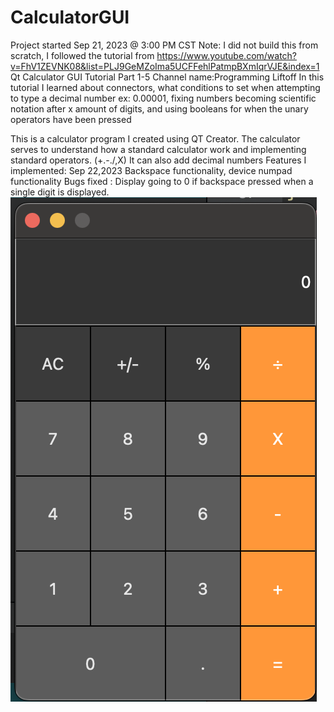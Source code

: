 # CalculatorGUI
Project started Sep 21, 2023 @ 3:00 PM CST
Note: I did not build this from scratch, I followed the tutorial from https://www.youtube.com/watch?v=FhV1ZEVNK08&list=PLJ9GeMZoIma5UCFFehlPatmpBXmIqrVJE&index=1
Qt Calculator GUI Tutorial Part 1-5
Channel name:Programming Liftoff
In this tutorial I learned about connectors, what conditions to set when attempting to type a decimal number ex: 0.00001, fixing numbers becoming scientific notation after x amount of digits, and using booleans for when the unary operators have been pressed

This is a calculator program I created using QT Creator. The calculator serves to understand how a standard calculator work and implementing standard operators. (+.-./,X) It can also add decimal numbers
Features I implemented:
Sep 22,2023 Backspace functionality, device numpad functionality
Bugs fixed : Display going to 0 if backspace pressed when a single digit is displayed.
![Image Alt Text](Screenshot%202023-09-21%20at%207.40.15%20PM.png)

